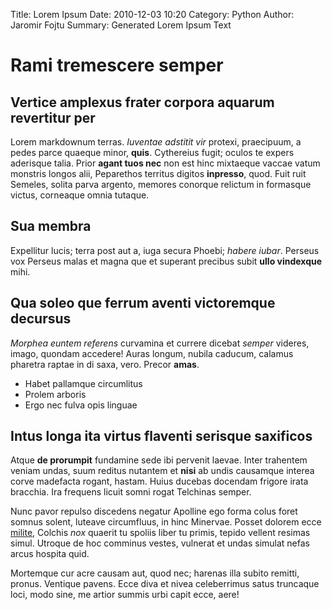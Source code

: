 Title: Lorem Ipsum
Date: 2010-12-03 10:20
Category: Python
Author: Jaromir Fojtu
Summary: Generated Lorem Ipsum Text


# Rami tremescere semper

## Vertice amplexus frater corpora aquarum revertitur per

Lorem markdownum terras. *Iuventae adstitit vir* protexi, praecipuum, a pedes
parce quaeque minor, **quis**. Cythereius fugit; oculos te expers aderisque
talia. Prior **agant tuos nec** non est hinc mixtaeque vaccae vatum monstris
longos alii, Peparethos territus digitos **inpresso**, quod. Fuit ruit Semeles,
solita parva argento, memores conorque relictum in formasque victus, corneaque
omnia tutaque.

## Sua membra

Expellitur lucis; terra post aut a, iuga secura Phoebi; *habere iubar*. Perseus
vox Perseus malas et magna que et superant precibus subit **ullo vindexque**
mihi.

## Qua soleo que ferrum aventi victoremque decursus

*Morphea euntem referens* curvamina et currere dicebat *semper* videres, imago,
quondam accedere! Auras longum, nubila caducum, calamus pharetra raptae in di
saxa, vero. Precor **amas**.

- Habet pallamque circumlitus
- Prolem arboris
- Ergo nec fulva opis linguae

## Intus longa ita virtus flaventi serisque saxificos

Atque **de prorumpit** fundamine sede ibi pervenit laevae. Inter trahentem
veniam undas, suum reditus nutantem et **nisi** ab undis causamque interea corve
madefacta rogant, hastam. Huius ducebas docendam frigore irata bracchia. Ira
frequens licuit somni rogat Telchinas semper.

Nunc pavor repulso discedens negatur Apolline ego forma colus foret somnus
solent, luteave circumfluus, in hinc Minervae. Posset dolorem ecce
[milite](http://tumblr.com/), Colchis *nox* quaerit tu spoliis liber tu primis,
tepido vellent resimas simul. Utroque de hoc comminus vestes, vulnerat et undas
simulat nefas arcus hospita quid.

Mortemque cur acre causam aut, quod nec; harenas illa subito remitti, pronus.
Ventique pavens. Ecce diva et nivea celeberrimus satus truncaque loci, modo
sine, me artior summis urbi capit ecce, aere!

[milite]: http://tumblr.com/
